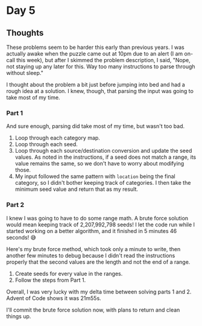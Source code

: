 # Day 5

## Thoughts

These problems seem to be harder this early than previous years. I was actually awake when the puzzle came out at 10pm due to an alert (I am on-call this week), but after I skimmed the problem description, I said, "Nope, not staying up any later for this. Way too many instructions to parse through without sleep."

I thought about the problem a bit just before jumping into bed and had a rough idea at a solution. I knew, though, that parsing the input was going to take most of my time.

### Part 1

And sure enough, parsing did take most of my time, but wasn't too bad.

1. Loop through each category map.
2. Loop through each seed.
3. Loop through each source/destination conversion and update the seed values. As noted in the instructions, if a seed does not match a range, its value remains the same, so we don't have to worry about modifying those.
4. My input followed the same pattern with `location` being the final category, so I didn't bother keeping track of categories. I then take the minimum seed value and return that as my result.

### Part 2

I knew I was going to have to do some range math. A brute force solution would mean keeping track of 2,207,992,798 seeds! I let the code run while I started working on a better algorithm, and it finished in 5 minutes 46 seconds! 😅

Here's my brute force method, which took only a minute to write, then another few minutes to debug because I didn't read the instructions properly that the second values are the length and not the end of a range.

1. Create seeds for every value in the ranges.
2. Follow the steps from Part 1.

Overall, I was very lucky with my delta time between solving parts 1 and 2. Advent of Code shows it was 21m55s.

I'll commit the brute force solution now, with plans to return and clean things up.

